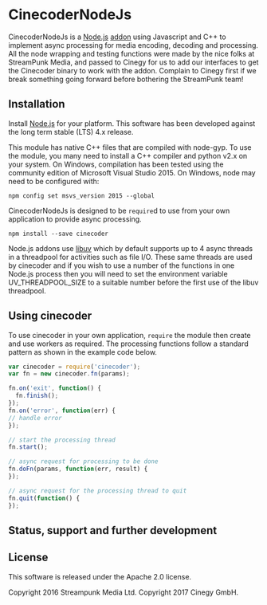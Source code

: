 # CinecoderNodeJs

CinecoderNodeJs is a [Node.js](http://nodejs.org/) [addon](http://nodejs.org/api/addons.html) using Javascript and C++ to implement async processing for media encoding, decoding and processing. All the node wrapping and testing functions were made by the nice folks at StreamPunk Media, and passed to Cinegy for us to add our interfaces to get the Cinecoder binary to work with the addon. Complain to Cinegy first if we break something going forward before bothering the StreamPunk team!

## Installation

Install [Node.js](http://nodejs.org/) for your platform. This software has been developed against the long term stable (LTS) 4.x release.

This module has native C++ files that are compiled with node-gyp. To use the module, you many need to install a C++ compiler and python v2.x on your system. On Windows, compilation has been tested using the community edition of Microsoft Visual Studio 2015. On Windows, node may need to be configured with:

    npm config set msvs_version 2015 --global

CinecoderNodeJs is designed to be `require`d to use from your own application to provide async processing.

    npm install --save cinecoder

Node.js addons use [libuv](http://libuv.org/) which by default supports up to 4 async threads in a threadpool for activities such as file I/O. These same threads are used by cinecoder and if you wish to use a number of the functions in one Node.js process then you will need to set the environment variable UV_THREADPOOL_SIZE to a suitable number before the first use of the libuv threadpool.

## Using cinecoder

To use cinecoder in your own application, `require` the module then create and use workers as required.  The processing functions follow a standard pattern as shown in the example code below.

```javascript
var cinecoder = require('cinecoder');
var fn = new cinecoder.fn(params);

fn.on('exit', function() {
  fn.finish();
});
fn.on('error', function(err) {
// handle error 
});

// start the processing thread
fn.start();

// async request for processing to be done
fn.doFn(params, function(err, result) {
});

// async request for the processing thread to quit
fn.quit(function() {
});
```
## Status, support and further development

## License

This software is released under the Apache 2.0 license.

Copyright 2016 Streampunk Media Ltd.
Copyright 2017 Cinegy GmbH.
